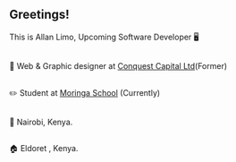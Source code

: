 ## Greetings!


This is Allan Limo, Upcoming Software Developer :desktop_computer:	
## 

 :briefcase:	Web & Graphic designer at <a href="https://www.conquestcapitalltd.com/" target="_blank">Conquest Capital Ltd</a>(Former)

##

 :pencil2:	Student at <a href="https://moringaschool.com">Moringa School</a> (Currently)
 
 ##
 

:pushpin:	Nairobi, Kenya.

##

:house:	Eldoret , Kenya.


